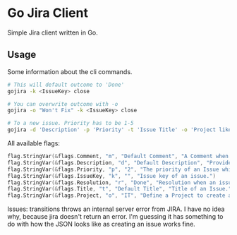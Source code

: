 Go Jira Client
==============

Simple Jira client written in Go.

Usage
-----

Some information about the cli commands.

```bash
# This will default outcome to 'Done'
gojira -k <IssueKey> close

# You can overwrite outcome with -o
gojira -o "Won't Fix" -k <IssueKey> close
```

```bash
# To a new issue. Priority has to be 1-5
gojira -d 'Description' -p 'Priority' -t 'Issue Title' -o 'Project like: IT' create
```

All available flags:

```go
flag.StringVar(&flags.Comment, "m", "Default Comment", "A Comment when changing the status of an Issue.")
flag.StringVar(&flags.Description, "d", "Default Description", "Provide a description for a newly created Issue.")
flag.StringVar(&flags.Priority, "p", "2", "The priority of an Issue which will be set.")
flag.StringVar(&flags.IssueKey, "k", "", "Issue key of an issue.")
flag.StringVar(&flags.Resolution, "r", "Done", "Resolution when an issue is closed. Ex.: Done, Fixed, Won't fix.")
flag.StringVar(&flags.Title, "t", "Default Title", "Title of an Issue.")
flag.StringVar(&flags.Project, "o", "IT", "Define a Project to create a ticket in.")
```

Issues: transitions throws an internal server error from JIRA. I have no idea why, because jira doesn't return an error.
I'm guessing it has something to do with how the JSON looks like as creating an issue works fine.
